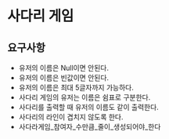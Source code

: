 # 사다리 게임

## 요구사항
 - 유저의 이름은 Null이면 안된다.
 - 유저의 이름은 빈값이면 안된다.
 - 유저의 이름은 최대 5글자까지 가능하다.
 - 사다리 게임의 유저는 이름은 쉼표로 구분한다.
 - 사다리를 출력할 때 유저의 이름도 같이 출력한다.
 - 사다리의 라인이 겹치지 않도록 한다.
 - 사다라게임_참여자_수만큼_줄이_생성되어야_한다
 